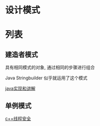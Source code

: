 # 设计模式

# 列表

## 建造者模式

具有相同模式的对象, 通过相同的步骤进行组合

Java Stringbuilder 似乎就运用了这个模式

[java实现和讲解](http://www.runoob.com/design-pattern/builder-pattern.html)

## 单例模式

[c++线程安全](singleton.md)